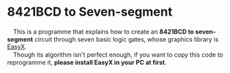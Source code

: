 # 8421BCD to Seven-segment
　This is a programme that explains how to create an **8421BCD to seven-segment** circuit through seven basic logic gates, whose graphics library is [EasyX](https://docs.easyx.cn/).  
　Though its algorithm isn't perfect enough, if you want to copy this code to reprogramme it, **please install EasyX in your PC at first**.
